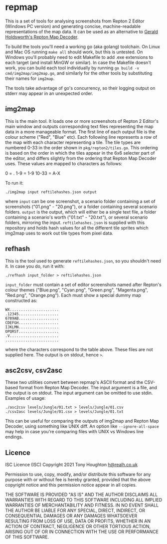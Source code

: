 repmap
======

This is a set of tools for analysing screenshots from Repton 2 Editor (Windows
PC version) and generating concise, machine-readable representations of the map
data. It can be used as an alternative to [Gerald Holdsworth's Repton Map
Decoder](http://www.reptonresourcepage.co.uk/ReptonMapDisplay.php).

To build the tools you'll need a working go (aka golang) toolchain. On Linux
and Mac OS running `make all` should work, but this is untested. On Windows
you'll probably need to edit Makefile to add .exe extensions to each target
(and install MinGW or similar). In case the Makefile doesn't work, you can
build each tool individually by running `go build -v cmd/img2map/img2map.go`,
and similarly for the other tools by substituting their names for `img2map`.

The tools take advantage of go's concurrency, so their logging output on stderr
may appear in an unexpected order.

img2map
-------
This is the main tool. It loads one or more screenshots of Repton 2 Editor's
main window and outputs corresponding text files representing the map data in a
more manageable format. The first line of each output file is the colour scheme
("Red", "Blue" etc). Each following line represents a row of the map with each
character representing a tile. The tile types are numbered 0-33 in the order
shown in `pkg/repton2/tiles.go`. This ordering is based on the order in which
the tiles appear in the 6x6 selecter part of the editor, and differs slightly
from the ordering that Repton Map Decoder uses. These values are mapped to
characters as follows:

0 = .
1-9 = 1-9
10-33 = A-X

To run it:

`./img2map input reftilehashes.json output`

where `input` can be one screenshot, a scenario folder containing a set of
screenshots ("01.png" - "20.png"), or a folder containing several scenario
folders. `output` is the output, which will either be a single text file, a
folder containing a scenario's worth ("01.txt" - "20.txt"), or several scenario
folders, mirroring the input. `reftilehashes.json` is supplied with this
repository and holds hash values for all the different tile sprites which
img2map uses to work out tile types from pixel data.

refhash
-------
This is the tool used to generate `reftilehashes.json`, so you shouldn't need
it. In case you do, run it with:

`./refhash input_folder > reftilehashes.json`

`input_folder` must contain a set of editor screenshots named after Repton's
colour themes ("Blue.png", "Cyan.png", "Green.png", "Magenta.png", "Red.png",
"Orange.png"). Each must show a special dummy map constructed as:

```
WX......................
.12345..................
6789AB..................
CDEFGH..................
IJKLMN..................
OPQRST..................
.V......................
........................
```

where the characters correspond to the table above. These files are not
supplied here. The output is on stdout, hence `>`.

asc2csv, csv2asc
----------------
These two utilities convert between repmap's ASCII format and the CSV-based
format from Repton Map Decoder. The input argument is a file, and the output
is on stdout. The input argument can be omitted to use stdin. Examples of usage:

```
./asc2csv levels/Jungle/01.txt > levels/Jungle/01.csv
./csv2asc levels/Jungle/01.csv > levels/Jungle/01.txt
```

This can be useful for comparing the outputs of img2map and Repton Map Decoder,
using something like UNIX diff. An option like `--ignore-all-space` may help in
case you're comparing files with UNIX vs Windows line endings.

Licence
-------
ISC Licence (ISC)
Copyright 2021 Tony Houghton <h@realh.co.uk>

Permission to use, copy, modify, and/or distribute this software for any
purpose with or without fee is hereby granted, provided that the above
copyright notice and this permission notice appear in all copies.

THE SOFTWARE IS PROVIDED "AS IS" AND THE AUTHOR DISCLAIMS ALL WARRANTIES WITH
REGARD TO THIS SOFTWARE INCLUDING ALL IMPLIED WARRANTIES OF MERCHANTABILITY AND
FITNESS. IN NO EVENT SHALL THE AUTHOR BE LIABLE FOR ANY SPECIAL, DIRECT,
INDIRECT, OR CONSEQUENTIAL DAMAGES OR ANY DAMAGES WHATSOEVER RESULTING FROM
LOSS OF USE, DATA OR PROFITS, WHETHER IN AN ACTION OF CONTRACT, NEGLIGENCE OR
OTHER TORTIOUS ACTION, ARISING OUT OF OR IN CONNECTION WITH THE USE OR
PERFORMANCE OF THIS SOFTWARE.
